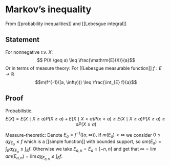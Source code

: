 # Markov’s inequality
From [[probability inequalities]] and [[Lebesgue integral]]

## Statement
For nonnegative r.v. $X$:
$$ P(X \geq a) \leq \frac{\mathrm{E}(X)}{a}$$
Or in terms of measure theory:
For [[Lebesgue measurable function]] $f: E \to \mathbb{R}$
$$m(f^{-1}([a, \infty))) \leq \frac{\int_{E} f}{a}$$

## Proof
Probabilistic:
$$E(X) = E(X \mid X \geq a)P(X \geq a) + E(X \mid X < a)P(x < a) \geq E(X \mid X \geq a)P(X \geq a) \geq aP(X \geq a)$$

Measure-theoretic:
Denote $E_{a} = f^{-1}([a, \infty))$. If $m(E_{a}) < \infty$ we consider $0 \leq a\chi_{E_{a}} \leq f$ which is a [[simple function]] with bounded support, so $a m(E_{a}) = \int_{E} a\chi_{E_{a}} \leq \int_{E} f$.
Otherwise we take $E_{a, n} = E_{a} \cap [-n, n]$ and get that $\infty = \lim am(E_{a, n}) = \lim a\chi_{E_{a, n}} \leq \int_{E} f$.
